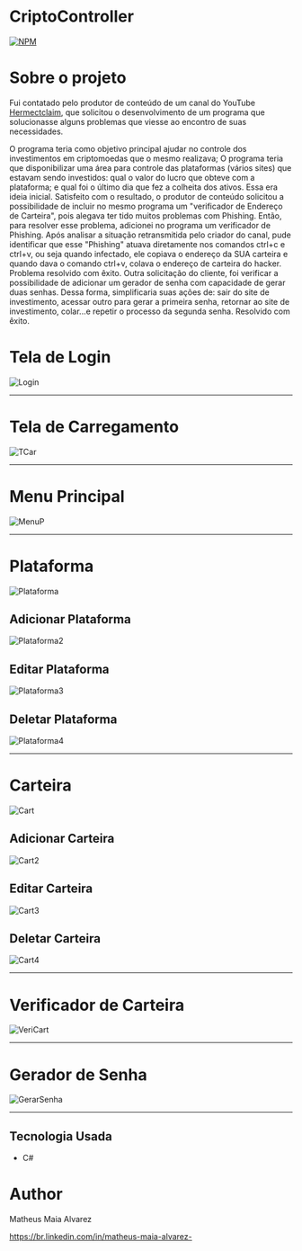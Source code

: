 # CriptoController

[![NPM](https://img.shields.io/npm/l/react)](https://github.com/MatheusAlvarez/CriptoController/blob/main/LICENSE)

# Sobre o projeto


Fui contatado pelo produtor de conteúdo de um canal do YouTube [Hermectclaim](https://www.youtube.com/channel/UCicn6ahLjq7aFRXLC6R-WTg), que solicitou o desenvolvimento de um programa que solucionasse alguns problemas que viesse ao encontro de suas necessidades.

O programa teria como objetivo principal ajudar no controle dos investimentos em criptomoedas que o mesmo realizava; O programa teria que disponibilizar uma área para controle das plataformas (vários sites) que estavam sendo investidos: qual o valor do lucro que obteve com a plataforma; e qual foi o último dia que fez a colheita dos ativos. Essa era ideia inicial. 
Satisfeito com o resultado, o produtor de conteúdo solicitou a possibilidade de incluir no mesmo programa um "verificador de Endereço de Carteira", pois alegava ter tido muitos problemas com Phishing. Então, para resolver esse problema, adicionei no programa um verificador de Phishing. Após analisar a situação retransmitida pelo criador do canal, pude identificar que esse "Phishing" atuava diretamente nos comandos ctrl+c e ctrl+v, ou seja quando infectado, ele copiava o endereço da SUA carteira e quando dava o comando ctrl+v, colava o endereço de carteira do hacker. Problema resolvido com êxito.
Outra solicitação do cliente, foi verificar a possibilidade de adicionar um gerador de senha com capacidade de gerar duas senhas. Dessa forma, simplificaria suas ações de: sair do site de investimento, acessar outro para gerar a primeira senha, retornar ao site de investimento, colar...e repetir o processo da segunda senha. Resolvido com êxito.

# Tela de Login
![Login](https://github.com/MatheusAlvarez/CriptoController/blob/main/_assets/1.png)

<hr>

# Tela de Carregamento
![TCar](https://github.com/MatheusAlvarez/CriptoController/blob/main/_assets/2.png)

<hr>

# Menu Principal
![MenuP](https://github.com/MatheusAlvarez/CriptoController/blob/main/_assets/menu.png)

<hr>

# Plataforma
![Plataforma](https://github.com/MatheusAlvarez/CriptoController/blob/main/_assets/plataforma.png)

## Adicionar Plataforma
![Plataforma2](https://github.com/MatheusAlvarez/CriptoController/blob/main/_assets/adicionarPlat.png)

## Editar Plataforma
![Plataforma3](https://github.com/MatheusAlvarez/CriptoController/blob/main/_assets/editarPlat.png)

## Deletar Plataforma
![Plataforma4](https://github.com/MatheusAlvarez/CriptoController/blob/main/_assets/deletarPlat.png)

<hr>

# Carteira
![Cart](https://github.com/MatheusAlvarez/CriptoController/blob/main/_assets/cart.png)

## Adicionar Carteira
![Cart2](https://github.com/MatheusAlvarez/CriptoController/blob/main/_assets/addCart.png)

## Editar Carteira
![Cart3](https://github.com/MatheusAlvarez/CriptoController/blob/main/_assets/editarCart.png)

## Deletar Carteira
![Cart4](https://github.com/MatheusAlvarez/CriptoController/blob/main/_assets/deletarCart.png)

<hr>

# Verificador de Carteira
![VeriCart](https://github.com/MatheusAlvarez/CriptoController/blob/main/_assets/verifi.png)

<hr>

# Gerador de Senha
![GerarSenha](https://github.com/MatheusAlvarez/CriptoController/blob/main/_assets/gerador.png)

<hr>

## Tecnologia Usada
- C#

# Author
Matheus Maia Alvarez

https://br.linkedin.com/in/matheus-maia-alvarez-
